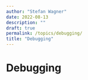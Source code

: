 ```yaml
---
author: "Stefan Wagner"
date: 2022-08-13
description: ""
draft: true
permalink: /topics/debugging/
title: "Debugging"
---
```


# Debugging
